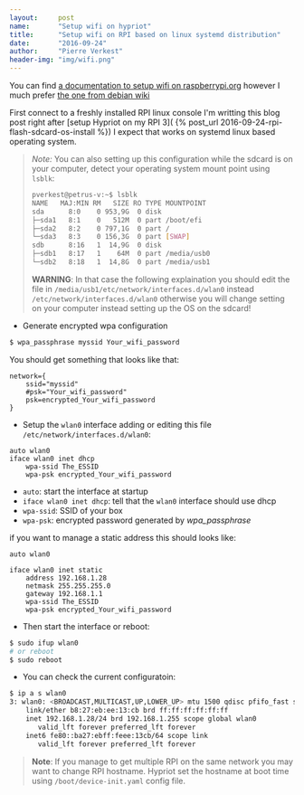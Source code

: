 ```yaml
---
layout:     post
name:       "Setup wifi on hypriot"
title:      "Setup wifi on RPI based on linux systemd distribution"
date:       "2016-09-24"
author:     "Pierre Verkest"
header-img: "img/wifi.png"
---
```



You can find [a documentation to setup wifi on raspberrypi.org](
https://www.raspberrypi.org/documentation/configuration/wireless/wireless-cli.md)
however I much prefer [the one from debian wiki](
https://wiki.debian.org/fr/WiFi/HowToUse#wpa_supplicant)

First connect to a freshly installed RPI linux console
I'm writting this blog post right after [setup Hypriot on my RPI 3](
{% post_url 2016-09-24-rpi-flash-sdcard-os-install %})
I expect that works on systemd linux based operating system.

> *Note:* You can also setting up this configuration while the sdcard is
> on your computer, detect your operating system mount point using
> ``lsblk``:
>
> ```bash
> pverkest@petrus-v:~$ lsblk 
> NAME   MAJ:MIN RM   SIZE RO TYPE MOUNTPOINT
> sda      8:0    0 953,9G  0 disk 
> ├─sda1   8:1    0   512M  0 part /boot/efi
> ├─sda2   8:2    0 797,1G  0 part /
> └─sda3   8:3    0 156,3G  0 part [SWAP]
> sdb      8:16   1  14,9G  0 disk 
> ├─sdb1   8:17   1    64M  0 part /media/usb0
> └─sdb2   8:18   1  14,8G  0 part /media/usb1
> ```
>
> **WARNING**: In that case the following explaination you should edit 
> the file in ``/media/usb1/etc/network/interfaces.d/wlan0`` instead 
> ``/etc/network/interfaces.d/wlan0`` otherwise you will change setting
> on your computer instead setting up the OS on the sdcard!

* Generate encrypted wpa configuration

```bash
$ wpa_passphrase myssid Your_wifi_password
```

You should get something that looks like that:

```
network={
    ssid="myssid"
    #psk="Your_wifi_password"
    psk=encrypted_Your_wifi_password
}
```

* Setup the `wlan0` interface adding or editing this file 
  `/etc/network/interfaces.d/wlan0`:

```
auto wlan0
iface wlan0 inet dhcp
    wpa-ssid The_ESSID
    wpa-psk encrypted_Your_wifi_password
```

- `auto`: start the interface at startup
- `iface wlan0 inet dhcp`: tell that the `wlan0` interface should use
   dhcp
- `wpa-ssid`: SSID of your box
- `wpa-psk`: encrypted password generated by *wpa_passphrase*

if you want to manage a static address this should looks like:

```
auto wlan0

iface wlan0 inet static
    address 192.168.1.28
    netmask 255.255.255.0
    gateway 192.168.1.1
    wpa-ssid The_ESSID
    wpa-psk encrypted_Your_wifi_password
```

* Then start the interface or reboot:

```bash
$ sudo ifup wlan0
# or reboot
$ sudo reboot
```

* You can check the current configuratoin:

```bash
$ ip a s wlan0
3: wlan0: <BROADCAST,MULTICAST,UP,LOWER_UP> mtu 1500 qdisc pfifo_fast state UP group default qlen 1000
    link/ether b8:27:eb:ee:13:cb brd ff:ff:ff:ff:ff:ff
    inet 192.168.1.28/24 brd 192.168.1.255 scope global wlan0
       valid_lft forever preferred_lft forever
    inet6 fe80::ba27:ebff:feee:13cb/64 scope link 
       valid_lft forever preferred_lft forever

```

> **Note**: If you manage to get multiple RPI on the same network you
> may want to change RPI hostname. Hypriot set the hostname at boot
> time using ``/boot/device-init.yaml`` config file.
